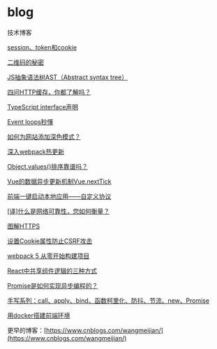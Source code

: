 # blog
技术博客

[session、token和cookie](https://github.com/wangmeijian/blog/issues/5)

[二维码的秘密](https://github.com/wangmeijian/blog/blob/master/docs/%E4%BA%8C%E7%BB%B4%E7%A0%81%E7%9A%84%E7%A7%98%E5%AF%86.MD) 

[JS抽象语法树AST（Abstract syntax tree）](https://github.com/wangmeijian/blog/blob/master/docs/JS%E6%8A%BD%E8%B1%A1%E8%AF%AD%E6%B3%95%E6%A0%91AST%EF%BC%88Abstract%20syntax%20tree%EF%BC%89.md)  

[四问HTTP缓存，你都了解吗？](https://github.com/wangmeijian/blog/blob/master/docs/%E5%9B%9B%E9%97%AEHTTP%E7%BC%93%E5%AD%98%EF%BC%8C%E4%BD%A0%E9%83%BD%E4%BA%86%E8%A7%A3%E5%90%97%EF%BC%9F.md)  

[TypeScript interface声明](https://github.com/wangmeijian/blog/blob/master/docs/TypeScript%20interface%E5%A3%B0%E6%98%8E.md)  

[Event loops秒懂](https://github.com/wangmeijian/blog/blob/master/docs/Event%20loops%E7%A7%92%E6%87%82.md)   

[如何为网站添加深色模式？](https://github.com/wangmeijian/blog/blob/master/docs/%E5%A6%82%E4%BD%95%E4%B8%BA%E7%BD%91%E7%AB%99%E6%B7%BB%E5%8A%A0%E6%B7%B1%E8%89%B2%E6%A8%A1%E5%BC%8F%EF%BC%9F.md)  

[深入webpack热更新](https://github.com/wangmeijian/blog/blob/master/docs/%E6%B7%B1%E5%85%A5webpack%E7%83%AD%E6%9B%B4%E6%96%B0.md)  

[Object.values()排序靠谱吗？](https://github.com/wangmeijian/blog/blob/master/docs/Object.values()%E6%8E%92%E5%BA%8F%E9%9D%A0%E8%B0%B1%E5%90%97.md)  

[Vue的数据异步更新机制Vue.nextTick](https://github.com/wangmeijian/blog/blob/master/docs/Vue%E7%9A%84%E6%95%B0%E6%8D%AE%E5%BC%82%E6%AD%A5%E6%9B%B4%E6%96%B0%E6%9C%BA%E5%88%B6Vue.nextTick.md)

[前端一键启动本地应用——自定义协议](https://github.com/wangmeijian/blog/blob/master/docs/%E5%89%8D%E7%AB%AF%E4%B8%80%E9%94%AE%E5%90%AF%E5%8A%A8%E6%9C%AC%E5%9C%B0%E5%BA%94%E7%94%A8%E2%80%94%E2%80%94%E8%87%AA%E5%AE%9A%E4%B9%89%E5%8D%8F%E8%AE%AE.md)

[[译]什么是网络可靠性，您如何衡量？](https://github.com/wangmeijian/blog/blob/master/docs/11.md)

[图解HTTPS](https://github.com/wangmeijian/blog/blob/master/docs/12.md)

[设置Cookie属性防止CSRF攻击](https://github.com/wangmeijian/blog/blob/master/docs/13.md)

[webpack 5 从零开始构建项目](https://github.com/wangmeijian/blog/blob/master/docs/14.md)

[React中共享组件逻辑的三种方式](https://github.com/wangmeijian/blog/issues/1)

[Promise是如何实现异步编程的？](https://github.com/wangmeijian/blog/issues/2)

[手写系列：call、apply、bind、函数柯里化、防抖、节流、new、Promise](https://github.com/wangmeijian/blog/issues/3)

[用docker搭建前端环境](https://github.com/wangmeijian/blog/issues/4)

更早的博客：[https://www.cnblogs.com/wangmeijian/](https://www.cnblogs.com/wangmeijian/)